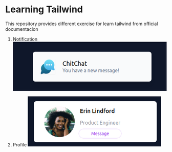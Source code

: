 # Learning Tailwind

This repository provides different exercise for learn tailwind from official documentacion

1. Notification
   ![result](/src/assets/img-notification.png)

2. Profile
   ![result](/src/assets/img-profile.png)
